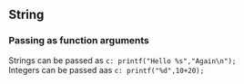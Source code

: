 ## String
### Passing as function arguments
Strings can be passed as ```c: printf("Hello %s","Again\n");```\
Integers can be passed aas ```c: printf("%d",10+20);```
